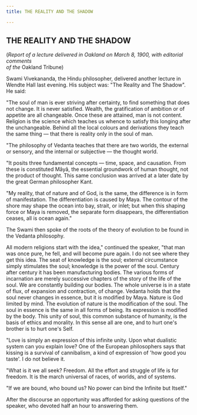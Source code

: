 ```yaml
---
title: THE REALITY AND THE SHADOW

---
```





  

## THE REALITY AND THE SHADOW

(*Report of a lecture delivered in Oakland on March 8, 1900, with
editorial comments  
of the* Oakland Tribune)

Swami Vivekananda, the Hindu philosopher, delivered another lecture in
Wendte Hall last evening. His subject was: "The Reality and The Shadow".
He said:

"The soul of man is ever striving after certainty, to find something
that does not change. It is never satisfied. Wealth, the gratification
of ambition or of appetite are all changeable. Once these are attained,
man is not content. Religion is the science which teaches us whence to
satisfy this longing after the unchangeable. Behind all the local
colours and derivations they teach the same thing — that there is
reality only in the soul of man.

"The philosophy of Vedanta teaches that there are two worlds, the
external or sensory, and the internal or subjective — the thought world.

"It posits three fundamental concepts — time, space, and causation. From
these is constituted Mâyâ, the essential groundwork of human thought,
not the product of thought. This same conclusion was arrived at a later
date by the great German philosopher Kant.

"My reality, that of nature and of God, is the same, the difference is
in form of manifestation. The differentiation is caused by Maya. The
contour of the shore may shape the ocean into bay, strait, or inlet; but
when this shaping force or Maya is removed, the separate form
disappears, the differentiation ceases, all is ocean again."

The Swami then spoke of the roots of the theory of evolution to be found
in the Vedanta philosophy.

All modern religions start with the idea," continued the speaker, "that
man was once pure, he fell, and will become pure again. I do not see
where they get this idea. The seat of knowledge is the soul; external
circumstance simply stimulates the soul; knowledge is the power of the
soul. Century after century it has been manufacturing bodies. The
various forms of incarnation are merely successive chapters of the story
of the life of the soul. We are constantly building our bodies. The
whole universe is in a state of flux, of expansion and contraction, of
change. Vedanta holds that the soul never changes in essence, but it is
modified by Maya. Nature is God limited by mind. The evolution of nature
is the modification of the soul. The soul in essence is the same in all
forms of being. Its expression is modified by the body. This unity of
soul, this common substance of humanity, is the basis of ethics and
morality. In this sense all are one, and to hurt one's brother is to
hurt one's Self.

"Love is simply an expression of this infinite unity. Upon what
dualistic system can you explain love? One of the European philosophers
says that kissing is a survival of cannibalism, a kind of expression of
'how good you taste'. I do not believe it.

"What is it we all seek? Freedom. All the effort and struggle of life is
for freedom. It is the march universal of races, of worlds, and of
systems.

"If we are bound, who bound us? No power can bind the Infinite but
Itself."

After the discourse an opportunity was afforded for asking questions of
the speaker, who devoted half an hour to answering them.


